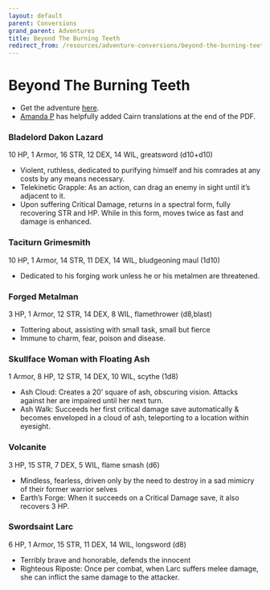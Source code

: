 ```yaml
---
layout: default
parent: Conversions
grand_parent: Adventures
title: Beyond The Burning Teeth
redirect_from: /resources/adventure-conversions/beyond-the-burning-teeth/
---
```


# Beyond The Burning Teeth

- Get the adventure [here](https://hopefulweirdwonder.itch.io/burningteeth).
- [Amanda P](https://hopefulweirdwonder.itch.io/) has helpfully added Cairn translations at the end of the PDF.

### Bladelord Dakon Lazard
10 HP, 1 Armor, 16 STR, 12 DEX, 14 WIL, greatsword (d10+d10)
- Violent, ruthless, dedicated to purifying himself and his comrades at any costs by any means necessary.
- Telekinetic Grapple: As an action, can drag an enemy in sight until it’s adjacent to it.
- Upon suffering Critical Damage, returns in a spectral form, fully recovering STR and HP. While in this form, moves twice as fast and damage is enhanced.

### Taciturn Grimesmith
10 HP, 1 Armor, 14 STR, 11 DEX, 14 WIL, bludgeoning maul (1d10)
- Dedicated to his forging work unless he or his metalmen are threatened.

### Forged Metalman
3 HP, 1 Armor, 12 STR, 14 DEX, 8 WIL, flamethrower (d8,blast)
- Tottering about, assisting with small task, small but fierce
- Immune to charm, fear, poison and disease.

### Skullface Woman with Floating Ash
1 Armor, 8 HP, 12 STR, 14 DEX, 10 WIL, scythe (1d8)
- Ash Cloud: Creates a 20’ square of ash, obscuring vision. Attacks against her are impaired until her next turn.
- Ash Walk: Succeeds her first critical damage save automatically & becomes enveloped in a cloud of ash, teleporting to a location within eyesight.

### Volcanite
3 HP, 15 STR, 7 DEX, 5 WIL, flame smash (d6)
- Mindless, fearless, driven only by the need to destroy in a sad mimicry of their former warrior selves
- Earth’s Forge: When it succeeds on a Critical Damage save, it also recovers 3 HP.

### Swordsaint Larc
6 HP, 1 Armor, 15 STR, 11 DEX, 14 WIL, longsword (d8)
- Terribly brave and honorable, defends the innocent
- Righteous Riposte: Once per combat, when Larc suffers melee damage, she can inflict the same damage to the attacker.

